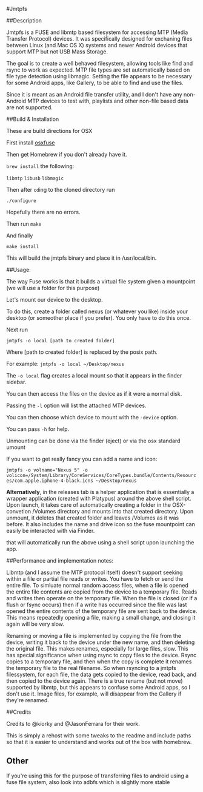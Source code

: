 #Jmtpfs

##Description

Jmtpfs is a FUSE and libmtp based filesystem for accessing MTP (Media Transfer
Protocol) devices. It was specifically designed for exchaning files between 
Linux (and Mac OS X) systems and newer Android devices that support MTP but not USB Mass 
Storage.

The goal is to create a well behaved filesystem, allowing tools like find and
rsync to work as expected. MTP file types are set automatically based on file
type detection using libmagic. Setting the file appears to be necessary for 
some Android apps, like  Gallery, to be able to find and use the files.
  
Since it is meant as an Android file transfer utility, and I don't have
any non-Android MTP devices to test with, playlists and other non-file
based data are not supported.

##Build & Installation

These are build directions for OSX

First install [osxfuse](https://osxfuse.github.io/)

Then get Homebrew if you don't already have it.

`brew install` the following:

`libmtp`
`libusb`
`libmagic`

Then after `cd`ing to the cloned directory run

`./configure`

Hopefully there are no errors.

Then run `make`

And finally

`make install`

This will build the jmtpfs binary and place it in /usr/local/bin.

##Usage:

The way Fuse works is that it builds a virtual file system given a mountpoint (we will use a folder for this purpose)

Let's mount our device to the desktop.

To do this, create a folder called nexus (or whatever you like) inside your desktop (or someother place if you prefer).
You only have to do this once.

Next run

`jmtpfs -o local [path to created folder]`

Where [path to created folder] is replaced by the posix path.

For example: `jmtpfs -o local ~/Desktop/nexus`

The `-o local` flag creates a local mount so that it appears in the finder sidebar.

You can then access the files on the device as if it were a normal disk.

Passing the `-l` option will list the attached MTP devices.

You can then choose which device to mount with the `-device` option.

You can pass `-h` for help.

Unmounting can be done via the finder (eject) or via the osx standard umount

If you want to get really fancy you can add a name and icon:

`jmtpfs -o volname="Nexus 5" -o volicon=/System/Library/CoreServices/CoreTypes.bundle/Contents/Resources/com.apple.iphone-4-black.icns ~/Desktop/nexus`


**Alternatively**, in the releases tab is a helper application that is essentially a wrapper application (created with Platypus) around the above shell script. Upon launch, it takes care of automatically creating a folder in the OSX-convetion /Volumes directory and mounts into that created directory. Upon unmount, it deletes that created folder and leaves /Volumes as it was before. It also includes the name and drive icon so the fuse mountpoint can easily be interacted with via Finder.


that will automatically run the above using a shell script upon launching the app. 

##Performance and implementation notes:

Libmtp (and I assume the MTP protocol itself) doesn't support seeking within a 
file or partial file reads or writes. You have to fetch or send the entire 
file. To simluate normal random access files, when a file is opened the entire
file contents are copied from the device to a temporary file. Reads and writes
then operate on the temporary file. When the file is closed (or if a flush or
fsync occurs) then if a write has occurred since the file was last opened the
entire contents of the temporary file are sent back to the device. This means
repeatedly opening a file, making a small change, and closing it again will
be very slow.

Renaming or moving a file is implemented by copying the file from the device, 
writing it back to the device under the new name, and then deleting the 
original file. This makes renames, especially for large files, slow. This
has special significance when using rsync to copy files to the device. Rsync
copies to a temporary file, and then when the copy is complete it renames the
temporary file to the real filename. So when rsyncing to a jmtpfs filessystem, 
for each file, the data gets copied to the device, read back, and then copied
to the device again. There is a true rename (but not move) supported by libmtp,
but this appears to confuse some Android apps, so I don't use it. Image files,
for example, will disappear from the Gallery if they're renamed.

##Credits

Credits to @kiorky and @JasonFerrara for their work.

This is simply a rehost with some tweaks to the readme and include paths so that it is easier to understand and works out of the box with homebrew.

## Other

If you're using this for the purpose of transferring files to android using a fuse file system, also look into adbfs which is slightly more stable

